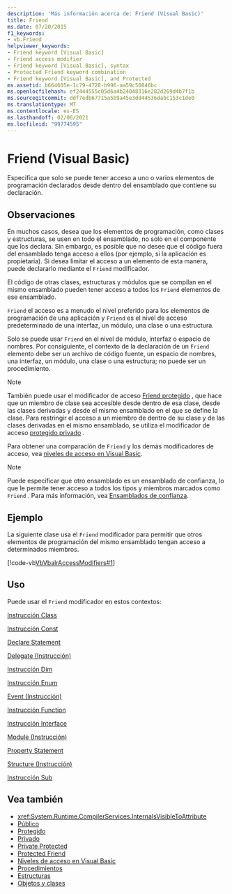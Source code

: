 ```yaml
---
description: 'Más información acerca de: Friend (Visual Basic)'
title: Friend
ms.date: 07/20/2015
f1_keywords:
- vb.Friend
helpviewer_keywords:
- Friend keyword [Visual Basic]
- Friend access modifier
- Friend keyword [Visual Basic], syntax
- Protected Friend keyword combination
- Friend keyword [Visual Basic], and Protected
ms.assetid: b664605e-1c79-4728-b996-aa59c50846bc
ms.openlocfilehash: ef2444555c05d6a4b24048316e282d269d4b7f1b
ms.sourcegitcommit: ddf7edb67715a5b9a45e3dd44536dabc153c1de0
ms.translationtype: MT
ms.contentlocale: es-ES
ms.lasthandoff: 02/06/2021
ms.locfileid: "99774595"
---
```

# <a name="friend-visual-basic"></a>Friend (Visual Basic)

Especifica que solo se puede tener acceso a uno o varios elementos de programación declarados desde dentro del ensamblado que contiene su declaración.  
  
## <a name="remarks"></a>Observaciones  

 En muchos casos, desea que los elementos de programación, como clases y estructuras, se usen en todo el ensamblado, no solo en el componente que los declara. Sin embargo, es posible que no desee que el código fuera del ensamblado tenga acceso a ellos (por ejemplo, si la aplicación es propietaria). Si desea limitar el acceso a un elemento de esta manera, puede declararlo mediante el `Friend` modificador.  
  
 El código de otras clases, estructuras y módulos que se compilan en el mismo ensamblado pueden tener acceso a todos los `Friend` elementos de ese ensamblado.  
  
 `Friend` el acceso es a menudo el nivel preferido para los elementos de programación de una aplicación y `Friend` es el nivel de acceso predeterminado de una interfaz, un módulo, una clase o una estructura.  
  
 Solo se puede usar `Friend` en el nivel de módulo, interfaz o espacio de nombres. Por consiguiente, el contexto de la declaración de un `Friend` elemento debe ser un archivo de código fuente, un espacio de nombres, una interfaz, un módulo, una clase o una estructura; no puede ser un procedimiento.  

> [!NOTE]
> También puede usar el modificador de acceso [Friend protegido](protected-friend.md) , que hace que un miembro de clase sea accesible desde dentro de esa clase, desde las clases derivadas y desde el mismo ensamblado en el que se define la clase. Para restringir el acceso a un miembro de dentro de su clase y de las clases derivadas en el mismo ensamblado, se utiliza el modificador de acceso [protegido privado](private-protected.md) .

 Para obtener una comparación de `Friend` y los demás modificadores de acceso, vea [niveles de acceso en Visual Basic](../../programming-guide/language-features/declared-elements/access-levels.md).  
  
> [!NOTE]
> Puede especificar que otro ensamblado es un ensamblado de confianza, lo que le permite tener acceso a todos los tipos y miembros marcados como `Friend` . Para más información, vea [Ensamblados de confianza](../../../standard/assembly/friend.md).

## <a name="example"></a>Ejemplo  

 La siguiente clase usa el `Friend` modificador para permitir que otros elementos de programación del mismo ensamblado tengan acceso a determinados miembros.  
  
 [!code-vb[VbVbalrAccessModifiers#1](~/samples/snippets/visualbasic/VS_Snippets_VBCSharp/vbvbalraccessmodifiers/vb/class1.vb#1)]  
  
## <a name="usage"></a>Uso  

 Puede usar el `Friend` modificador en estos contextos:  
  
 [Instrucción Class](../statements/class-statement.md)  
  
 [Instrucción Const](../statements/const-statement.md)  
  
 [Declare Statement](../statements/declare-statement.md)  
  
 [Delegate (Instrucción)](../statements/delegate-statement.md)  
  
 [Instrucción Dim](../statements/dim-statement.md)  
  
 [Instrucción Enum](../statements/enum-statement.md)  
  
 [Event (Instrucción)](../statements/event-statement.md)  
  
 [Instrucción Function](../statements/function-statement.md)  
  
 [Instrucción Interface](../statements/interface-statement.md)  
  
 [Module (Instrucción)](../statements/module-statement.md)  
  
 [Property Statement](../statements/property-statement.md)  
  
 [Structure (Instrucción)](../statements/structure-statement.md)  
  
 [Instrucción Sub](../statements/sub-statement.md)  
  
## <a name="see-also"></a>Vea también

- <xref:System.Runtime.CompilerServices.InternalsVisibleToAttribute>
- [Público](public.md)
- [Protegido](protected.md)
- [Privado](private.md)
- [Private Protected](./private-protected.md)
- [Protected Friend](./protected-friend.md)
- [Niveles de acceso en Visual Basic](../../programming-guide/language-features/declared-elements/access-levels.md)
- [Procedimientos](../../programming-guide/language-features/procedures/index.md)
- [Estructuras](../../programming-guide/language-features/data-types/structures.md)
- [Objetos y clases](../../programming-guide/language-features/objects-and-classes/index.md)
